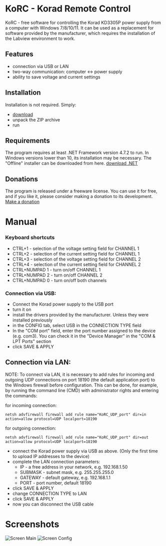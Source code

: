 # KoRC - Korad Remote Control
KoRC - free software for controlling the Korad KD3305P power supply from a computer with Windows 7/8/10/11. It can be used as a replacement for software provided by the manufacturer, which requires the installation of the Labview environment to work.

## Features
* connection via USB or LAN
* two-way communication: computer <-> power supply
* ability to save voltage and current settings

## Installation
Installation is not required. Simply:
* [download](https://github.com/Code2xZ/KoRC/releases/download/KoRC/korc-1_0.zip)
* unpack the ZIP archive
* run

## Requirements

The program requires at least .NET Framework version 4.7.2 to run. In Windows versions lower than 10, its installation may be necessary. The "Offline" installer can be downloaded from here.
[download .NET](https://dotnet.microsoft.com/en-us/download/dotnet-framework/thank-you/net481-offline-installer)

## Donations

The program is released under a freeware license.
You can use it for free, and if you like it, please consider making a donation to its development.
[Make a donation](https://korc.code-zz.eu/datki)

# Manual

### Keyboard shortcuts

* CTRL+1 - selection of the voltage setting field for CHANNEL 1
* CTRL+2 - selection of the current setting field for CHANNEL 1
* CTRL+3 - selection of the voltage setting field for CHANNEL 2
* CTRL+4 - selection of the current setting field for CHANNEL 2
* CTRL+NUMPAD 1 - turn on/off CHANNEL 1
* CTRL+NUMPAD 2 - turn on/off CHANNEL 2
* CTRL+NUMPAD 0 - turn on/off both channels

### Connection via USB:

* Connect the Korad power supply to the USB port
* turn it on
* install the drivers provided by the manufacturer. Unless they were installed previously
* in the CONFIG tab, select USB in the CONNECTION TYPE field
* In the "COM port" field, enter the port number assigned to the device (e.g. com3). You can check it in the "Device Manager" in the "COM & LPT Ports" section
* click SAVE & APPLY

## Connection via LAN:

NOTE: To connect via LAN, it is necessary to add rules for incoming and outgoing UDP connections on port 18190 (the default application port) to the Windows firewall before configuration. This can be done, for example, by running the command line (CMD) with administrator rights and entering the commands:

for incoming connection:
```
netsh advfirewall firewall add rule name="KoRC_UDP_port" dir=in action=allow protocol=UDP localport=18190
```

for outgoing connection:
```
netsh advfirewall firewall add rule name="KoRC_UDP_port" dir=out action=allow protocol=UDP localport=18190
```

* connect the Korad power supply via USB as above. (Only the first time to upload IP addresses to the device)
* complete the LAN connection parameters:
  * IP - a free address in your network, e.g. 192.168.1.50
  * SUBMASK - subnet mask, e.g. 255.255.255.0
  * GATEWAY - default gateway, e.g. 192.168.1.1
  * PORT - port number, default 18190
* click SAVE & APPLY
* change CONNECTION TYPE to LAN
* click SAVE & APPLY
* now you can disconnect the USB cable

# Screenshots
![Screen Main](https://korc.code-zz.eu/g/zrzuty/www___03.03.2025_212244.jpg)
![Screen Config](https://korc.code-zz.eu/g/zrzuty/www___03.03.2025_212246.jpg)
